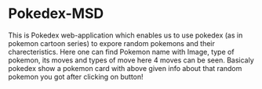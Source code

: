 # Pokedex-MSD
This is Pokedex web-application which enables us to use pokedex (as in pokemon cartoon series)        to expore random pokemons and their charecteristics. Here one can find Pokemon name with Image, type of pokemon, its moves and types of move here 4 moves can be seen.       Basicaly pokedex show a pokemon card with above given info about that random pokemon you got after clicking on button!
